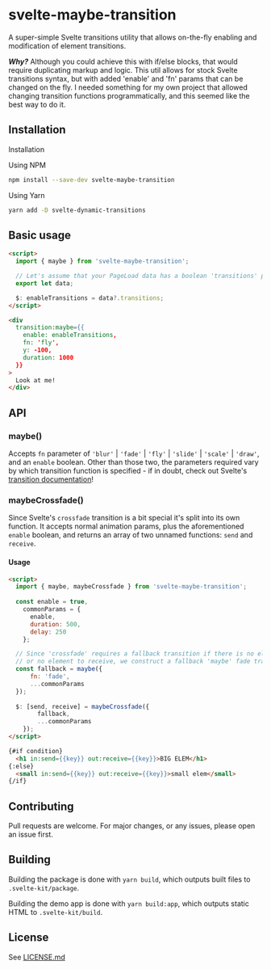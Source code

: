 # svelte-maybe-transition
A super-simple Svelte transitions utility that allows on-the-fly enabling and modification of element transitions.

***Why?***
Although you could achieve this with if/else blocks, that would require duplicating markup and logic. This util allows for stock Svelte transitions syntax, but with added 'enable' and 'fn' params that can be changed on the fly. I needed something for my own project that allowed changing transition functions programmatically, and this seemed like the best way to do it.

## Installation
Installation

Using NPM
```bash
npm install --save-dev svelte-maybe-transition
```

Using Yarn
```bash
yarn add -D svelte-dynamic-transitions
```

## Basic usage

```html
<script>
  import { maybe } from 'svelte-maybe-transition';

  // Let's assume that your PageLoad data has a boolean 'transitions' property
  export let data;

  $: enableTransitions = data?.transitions;
</script>

<div
  transition:maybe={{
    enable: enableTransitions,
    fn: 'fly',
    y: -100,
    duration: 1000
  }}
>
  Look at me!
</div>
```

## API

### maybe()
Accepts `fn` parameter of `'blur'` | `'fade'` | `'fly'` | `'slide'` | `'scale'` | `'draw'`, and an `enable` boolean.
Other than those two, the parameters required vary by which transition function is specified - if in doubt, check out Svelte's [transition documentation](https://svelte.dev/docs#run-time-svelte-transition)!

### maybeCrossfade()
Since Svelte's `crossfade` transition is a bit special it's split into its own function. It accepts normal animation params, plus the aforementioned `enable` boolean, and returns an array of two unnamed functions: `send` and `receive`.

#### Usage

```html
<script>
  import { maybe, maybeCrossfade } from 'svelte-maybe-transition';
    
  const enable = true,
    commonParams = {
      enable,
      duration: 500,
      delay: 250
    };

  // Since 'crossfade' requires a fallback transition if there is no element to send
  // or no element to receive, we construct a fallback 'maybe' fade transition here
  const fallback = maybe({
      fn: 'fade',
      ...commonParams
  });
    
  $: [send, receive] = maybeCrossfade({
        fallback,
        ...commonParams
    });
</script>

{#if condition}
  <h1 in:send={{key}} out:receive={{key}}>BIG ELEM</h1>
{:else}
  <small in:send={{key}} out:receive={{key}}>small elem</small>
{/if}
```

## Contributing
Pull requests are welcome. For major changes, or any issues, please open an issue first.

## Building
Building the package is done with `yarn build`, which outputs built files to `.svelte-kit/package`.

Building the demo app is done with `yarn build:app`, which outputs static HTML to `.svelte-kit/build`.

## License
See [LICENSE.md](LICENSE.md)
